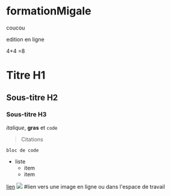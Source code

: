 # formationMigale

coucou

edition en ligne

4+4 =8

# Titre H1
  ## Sous-titre H2
  ### Sous-titre H3
  *italique*, **gras** et `code`
  > Citations
  
  ```
  bloc de code
  ```
  
  * liste
    * item
    * item
    
  [lien](https://fr.wikipedia.org)
  ![](https://migale.inrae.fr/sites/default/files/migale.png) 
      #lien vers une image en ligne ou dans l'espace de travail
